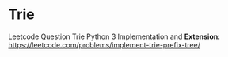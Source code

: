 # Trie
Leetcode Question Trie Python 3 Implementation and **Extension**: https://leetcode.com/problems/implement-trie-prefix-tree/
